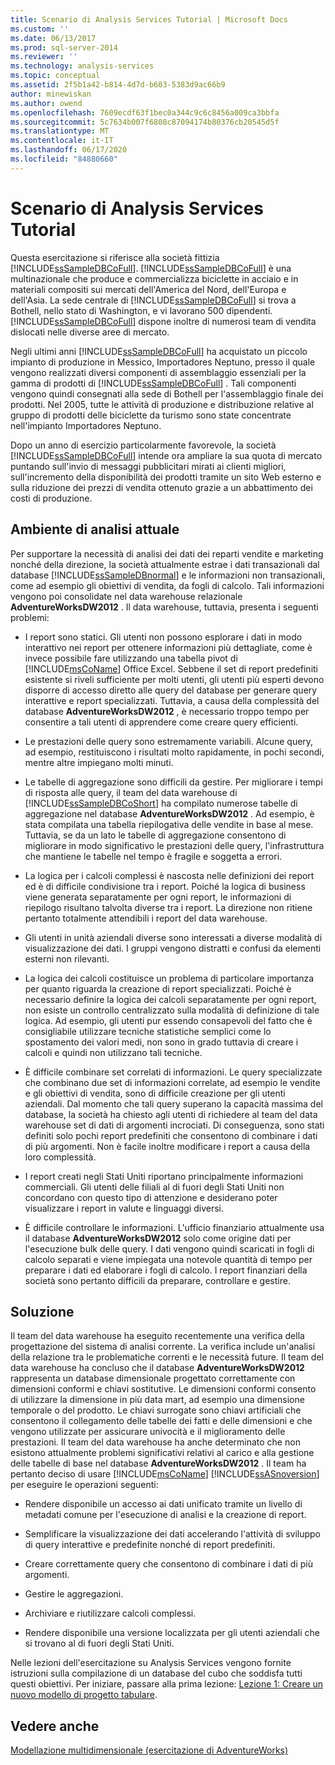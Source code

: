 ```yaml
---
title: Scenario di Analysis Services Tutorial | Microsoft Docs
ms.custom: ''
ms.date: 06/13/2017
ms.prod: sql-server-2014
ms.reviewer: ''
ms.technology: analysis-services
ms.topic: conceptual
ms.assetid: 2f5b1a42-b814-4d7d-b603-5383d9ac66b9
author: minewiskan
ms.author: owend
ms.openlocfilehash: 7609ecdf63f1bec0a344c9c6c8456a009ca3bbfa
ms.sourcegitcommit: 5c7634b007f6808c87094174b80376cb20545d5f
ms.translationtype: MT
ms.contentlocale: it-IT
ms.lasthandoff: 06/17/2020
ms.locfileid: "84880660"
---
```

# <a name="analysis-services-tutorial-scenario"></a>Scenario di Analysis Services Tutorial
  Questa esercitazione si riferisce alla società fittizia [!INCLUDE[ssSampleDBCoFull](../includes/sssampledbcofull-md.md)]. [!INCLUDE[ssSampleDBCoFull](../includes/sssampledbcofull-md.md)] è una multinazionale che produce e commercializza biciclette in acciaio e in materiali compositi sui mercati dell'America del Nord, dell'Europa e dell'Asia. La sede centrale di [!INCLUDE[ssSampleDBCoFull](../includes/sssampledbcofull-md.md)] si trova a Bothell, nello stato di Washington, e vi lavorano 500 dipendenti. [!INCLUDE[ssSampleDBCoFull](../includes/sssampledbcofull-md.md)] dispone inoltre di numerosi team di vendita dislocati nelle diverse aree di mercato.  
  
 Negli ultimi anni [!INCLUDE[ssSampleDBCoFull](../includes/sssampledbcofull-md.md)] ha acquistato un piccolo impianto di produzione in Messico, Importadores Neptuno, presso il quale vengono realizzati diversi componenti di assemblaggio essenziali per la gamma di prodotti di [!INCLUDE[ssSampleDBCoFull](../includes/sssampledbcofull-md.md)] . Tali componenti vengono quindi consegnati alla sede di Bothell per l'assemblaggio finale dei prodotti. Nel 2005, tutte le attività di produzione e distribuzione relative al gruppo di prodotti delle biciclette da turismo sono state concentrate nell'impianto Importadores Neptuno.  
  
 Dopo un anno di esercizio particolarmente favorevole, la società [!INCLUDE[ssSampleDBCoFull](../includes/sssampledbcofull-md.md)] intende ora ampliare la sua quota di mercato puntando sull'invio di messaggi pubblicitari mirati ai clienti migliori, sull'incremento della disponibilità dei prodotti tramite un sito Web esterno e sulla riduzione dei prezzi di vendita ottenuto grazie a un abbattimento dei costi di produzione.  
  
## <a name="current-analysis-environment"></a>Ambiente di analisi attuale  
 Per supportare la necessità di analisi dei dati dei reparti vendite e marketing nonché della direzione, la società attualmente estrae i dati transazionali dal database [!INCLUDE[ssSampleDBnormal](../includes/sssampledbnormal-md.md)] e le informazioni non transazionali, come ad esempio gli obiettivi di vendita, da fogli di calcolo. Tali informazioni vengono poi consolidate nel data warehouse relazionale **AdventureWorksDW2012** . Il data warehouse, tuttavia, presenta i seguenti problemi:  
  
-   I report sono statici. Gli utenti non possono esplorare i dati in modo interattivo nei report per ottenere informazioni più dettagliate, come è invece possibile fare utilizzando una tabella pivot di [!INCLUDE[msCoName](../includes/msconame-md.md)] Office Excel. Sebbene il set di report predefiniti esistente si riveli sufficiente per molti utenti, gli utenti più esperti devono disporre di accesso diretto alle query del database per generare query interattive e report specializzati. Tuttavia, a causa della complessità del database **AdventureWorksDW2012** , è necessario troppo tempo per consentire a tali utenti di apprendere come creare query efficienti.  
  
-   Le prestazioni delle query sono estremamente variabili. Alcune query, ad esempio, restituiscono i risultati molto rapidamente, in pochi secondi, mentre altre impiegano molti minuti.  
  
-   Le tabelle di aggregazione sono difficili da gestire. Per migliorare i tempi di risposta alle query, il team del data warehouse di [!INCLUDE[ssSampleDBCoShort](../includes/sssampledbcoshort-md.md)] ha compilato numerose tabelle di aggregazione nel database **AdventureWorksDW2012** . Ad esempio, è stata compilata una tabella riepilogativa delle vendite in base al mese. Tuttavia, se da un lato le tabelle di aggregazione consentono di migliorare in modo significativo le prestazioni delle query, l'infrastruttura che mantiene le tabelle nel tempo è fragile e soggetta a errori.  
  
-   La logica per i calcoli complessi è nascosta nelle definizioni dei report ed è di difficile condivisione tra i report. Poiché la logica di business viene generata separatamente per ogni report, le informazioni di riepilogo risultano talvolta diverse tra i report. La direzione non ritiene pertanto totalmente attendibili i report del data warehouse.  
  
-   Gli utenti in unità aziendali diverse sono interessati a diverse modalità di visualizzazione dei dati. I gruppi vengono distratti e confusi da elementi esterni non rilevanti.  
  
-   La logica dei calcoli costituisce un problema di particolare importanza per quanto riguarda la creazione di report specializzati. Poiché è necessario definire la logica dei calcoli separatamente per ogni report, non esiste un controllo centralizzato sulla modalità di definizione di tale logica. Ad esempio, gli utenti pur essendo consapevoli del fatto che è consigliabile utilizzare tecniche statistiche semplici come lo spostamento dei valori medi, non sono in grado tuttavia di creare i calcoli e quindi non utilizzano tali tecniche.  
  
-   È difficile combinare set correlati di informazioni. Le query specializzate che combinano due set di informazioni correlate, ad esempio le vendite e gli obiettivi di vendita, sono di difficile creazione per gli utenti aziendali. Dal momento che tali query superano la capacità massima del database, la società ha chiesto agli utenti di richiedere al team del data warehouse set di dati di argomenti incrociati. Di conseguenza, sono stati definiti solo pochi report predefiniti che consentono di combinare i dati di più argomenti. Non è facile inoltre modificare i report a causa della loro complessità.  
  
-   I report creati negli Stati Uniti riportano principalmente informazioni commerciali. Gli utenti delle filiali al di fuori degli Stati Uniti non concordano con questo tipo di attenzione e desiderano poter visualizzare i report in valute e linguaggi diversi.  
  
-   È difficile controllare le informazioni. L'ufficio finanziario attualmente usa il database **AdventureWorksDW2012** solo come origine dati per l'esecuzione bulk delle query. I dati vengono quindi scaricati in fogli di calcolo separati e viene impiegata una notevole quantità di tempo per preparare i dati ed elaborare i fogli di calcolo. I report finanziari della società sono pertanto difficili da preparare, controllare e gestire.  
  
## <a name="the-solution"></a>Soluzione  
 Il team del data warehouse ha eseguito recentemente una verifica della progettazione del sistema di analisi corrente. La verifica include un'analisi della relazione tra le problematiche correnti e le necessità future. Il team del data warehouse ha concluso che il database **AdventureWorksDW2012** rappresenta un database dimensionale progettato correttamente con dimensioni conformi e chiavi sostitutive. Le dimensioni conformi consento di utilizzare la dimensione in più data mart, ad esempio una dimensione temporale o del prodotto. Le chiavi surrogate sono chiavi artificiali che consentono il collegamento delle tabelle dei fatti e delle dimensioni e che vengono utilizzate per assicurare univocità e il miglioramento delle prestazioni. Il team del data warehouse ha anche determinato che non esistono attualmente problemi significativi relativi al carico e alla gestione delle tabelle di base nel database **AdventureWorksDW2012** . Il team ha pertanto deciso di usare [!INCLUDE[msCoName](../includes/msconame-md.md)] [!INCLUDE[ssASnoversion](../includes/ssasnoversion-md.md)] per eseguire le operazioni seguenti:  
  
-   Rendere disponibile un accesso ai dati unificato tramite un livello di metadati comune per l'esecuzione di analisi e la creazione di report.  
  
-   Semplificare la visualizzazione dei dati accelerando l'attività di sviluppo di query interattive e predefinite nonché di report predefiniti.  
  
-   Creare correttamente query che consentono di combinare i dati di più argomenti.  
  
-   Gestire le aggregazioni.  
  
-   Archiviare e riutilizzare calcoli complessi.  
  
-   Rendere disponibile una versione localizzata per gli utenti aziendali che si trovano al di fuori degli Stati Uniti.  
  
 Nelle lezioni dell'esercitazione su Analysis Services vengono fornite istruzioni sulla compilazione di un database del cubo che soddisfa tutti questi obiettivi. Per iniziare, passare alla prima lezione: [Lezione 1: Creare un nuovo modello di progetto tabulare](lesson-1-create-a-new-tabular-model-project.md).  
  
## <a name="see-also"></a>Vedere anche  
 [Modellazione multidimensionale &#40;esercitazione di AdventureWorks&#41;](multidimensional-modeling-adventure-works-tutorial.md)  
  
  
